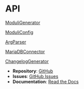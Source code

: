 # API

[ModuliGenerator](moduli_generator.md)

[ModuliConfig](config.md)

[ArgParser](argparser.md)

[MariaDBConnector](db.md)

[ChangelogGenerator](changelog_generator.md)

- **Repository**: [GitHub](https://github.com/beckerwilliams/moduli_generator)
- **Issues**: [GitHub Issues](https://github.com/beckerwilliams/moduli_generator/issues)
- **Documentation**: [Read the Docs](https://moduli-generator.readthedocs.io/)